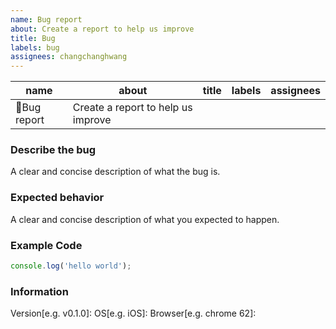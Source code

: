 ```yaml
---
name: Bug report
about: Create a report to help us improve
title: Bug
labels: bug
assignees: changchanghwang
---
```


| name         | about                              | title | labels | assignees |
| ------------ | ---------------------------------- | ----- | ------ | --------- |
| 💩Bug report | Create a report to help us improve |       |        |           |

### Describe the bug

A clear and concise description of what the bug is.

### Expected behavior

A clear and concise description of what you expected to happen.

### Example Code

```ts
console.log('hello world');
```

### Information

Version[e.g. v0.1.0]:
OS[e.g. iOS]:
Browser[e.g. chrome 62]:
